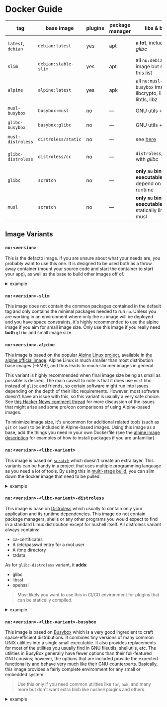 # Docker Guide

| tag                | base image           | plugins | package manager | libs & bins                                                      | size        |
| ------------------ | -------------------- | ------- | --------------- | ---------------------------------------------------------------- | ----------- |
| `latest`, `debian` | `debian:latest`      | yes     | apt             | **a lot**, including _glibc_                                     | ~(48+62) MB |
| `slim`             | `debian:stable-slim` | yes     | apt             | all `nu:debian` image but exclude [this list][.slimify-excludes] | ~(26+62) MB |
| `alpine`           | `alpine:latest`      | yes     | apk             | all `nu:musl-busybox` image + libcrypto, libssl, libtls, libz    | ~(3+61) MB  |
| `musl-busybox`     | `busybox:musl`       | no      | —               | GNU utils + _musl_                                               | ~(1+16) MB  |
| `glibc-busybox`    | `busybox:glibc`      | no      | —               | GNU utils + _glibc_                                              | ~(3+17) MB  |
| `musl-distroless`  | `distroless/static`  | no      | —               | see [here][distroless/base]                                      | ~(2+16) MB  |
| `glibc-distroless` | `distroless/cc`      | no      | —               | `distroless/static` with _glibc_                                 | ~(17+17) MB |
| `glibc`            | `scratch`            | no      | —               | **only `nu` binary-executable** which depend on glibc runtime    | ~17 MB      |
| `musl`             | `scratch`            | no      | —               | **only `nu` binary-executable** statically linked to musl        | ~16 MB      |

[.slimify-excludes]: https://github.com/debuerreotype/debuerreotype/blob/master/scripts/.slimify-excludes
[distroless/base]: https://github.com/GoogleContainerTools/distroless/blob/master/base/README.md

## Image Variants

### `nu:<version>`
This is the defacto image. If you are unsure about what your needs are, you probably want to use this one. It is designed to be used both as a throw away container (mount your source code and start the container to start your app), as well as the base to build other images off of.

<details><summary>example</summary>

Let say you create a plugin in Rust.
- create a Dockerfile in your root project
```dockerfile
FROM nu:0.2

COPY /target/debug/nu_plugin_cowsay /bin/
ENTRYPOINT ["nu"]
```
- build your project first then run it via docker
```console
cargo build
docker run -it .
```
</details>

### `nu:<version>-slim`
This image does not contain the common packages contained in the default tag and only contains the minimal packages needed to run `nu`. Unless you are working in an environment where only the `nu` image will be deployed and you have space constraints, it's highly recommended to use the alpine image if you aim for small image size. Only use this image if you really need **both** `glibc` and small image size.

### `nu:<version>-alpine`
This image is based on the popular [Alpine Linux project](http://alpinelinux.org/), available in [the alpine official image][alpine]. Alpine Linux is much smaller than most distribution base images (~5MB), and thus leads to much slimmer images in general.

This variant is highly recommended when final image size being as small as possible is desired. The main caveat to note is that it does use `musl` libc instead of `glibc` and friends, so certain software might run into issues depending on the depth of their libc requirements. However, most software doesn't have an issue with this, so this variant is usually a very safe choice. See [this Hacker News comment thread](https://news.ycombinator.com/item?id=10782897) for more discussion of the issues that might arise and some pro/con comparisons of using Alpine-based images.

To minimize image size, it's uncommon for additional related tools (such as `git` or `bash`) to be included in Alpine-based images. Using this image as a base, add the things you need in your own Dockerfile (see the [alpine image description][alpine] for examples of how to install packages if you are unfamiliar).

### `nu:<version>-<libc-variant>`
This image is based on [`scratch`](https://hub.docker.com/_/scratch) which doesn't create an extra layer. This variants can be handy in a project that uses multiple programming language as you need a lot of tools. By using this in [multi-stage build][], you can slim down the docker image that need to be pulled.

[multi-stage build]: https://docs.docker.com/develop/develop-images/multistage-build/

<details><summary>example</summary>

- using `glibc` variant
```dockerfile
FROM nu:0.2-glibc as shell
FROM node:slim

# Build your plugins

COPY --from=shell /bin/nu /bin/
# Something else
ENTRYPOINT ["nu"]
```

- using `musl` variant
```dockerfile
FROM nu:musl as shell
FROM go:alpine

# Build your plugins

COPY --from=shell /bin/nu /bin/
# Something else
ENTRYPOINT ["nu"]
```
</details>

### `nu:<version>-<libc-variant>-distroless`
This image is base on [Distroless](https://github.com/GoogleContainerTools/distroless) which usually to contain only your application and its runtime dependencies. This image do not contain package managers, shells or any other programs you would expect to find in a standard Linux distribution except for nushell itself. All distroless variant always contains:
- ca-certificates
- A /etc/passwd entry for a root user
- A /tmp directory
- tzdata

As for `glibc-distroless` variant, it **adds**:
- glibc
- libssl
- openssl

> Most likely you want to use this in CI/CD environment for plugins that can be statically compiled.

<details><summary>example</summary>

```dockerfile
FROM nu:musl-distroless

COPY target/x86_64-unknown-linux-musl/release/nu_plugin_* /bin/
ENTRYPOINT ["nu"]
```
</details>

### `nu:<version>-<libc-variant>-busybox`
This image is based on [Busybox](http://www.busybox.net/) which is a very good ingredient to craft space-efficient distributions. It combines tiny versions of many common UNIX utilities into a single small executable. It also provides replacements for most of the utilities you usually find in GNU fileutils, shellutils, etc. The utilities in BusyBox generally have fewer options than their full-featured GNU cousins; however, the options that are included provide the expected functionality and behave very much like their GNU counterparts. Basically, this image provides a fairly complete environment for any small or embedded system.

> Use this only if you need common utilities like `tar`, `awk`, and many more but don't want extra blob like nushell plugins and others.

<details><summary>example</summary>

```dockerfile
FROM nu:0.2-glibc-busybox

ADD https://github.com/user/repo/releases/download/latest/nu_plugin_cowsay.tar.gz /tmp/
RUN tar xzfv nu_plugin_cowsay.tar.gz -C /bin --strip=1 nu_plugin_cowsay

ENTRYPOINT ["nu"]
```
</details>

[musl]: http://www.musl-libc.org/
[alpine]: https://hub.docker.com/_/alpine/